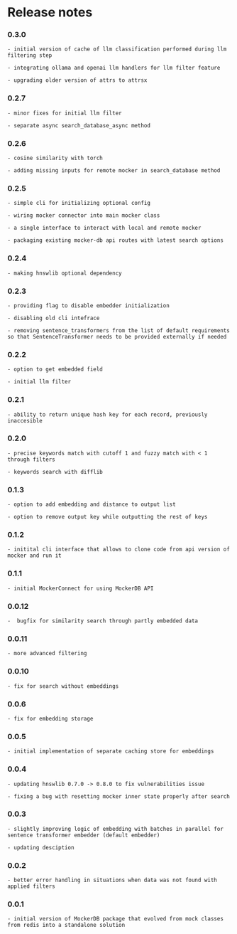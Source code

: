 # Release notes

### 0.3.0

    - initial version of cache of llm classification performed during llm filtering step

    - integrating ollama and openai llm handlers for llm filter feature

    - upgrading older version of attrs to attrsx

### 0.2.7

    - minor fixes for initial llm filter

    - separate async search_database_async method

### 0.2.6

    - cosine similarity with torch

    - adding missing inputs for remote mocker in search_database method

### 0.2.5

    - simple cli for initializing optional config

    - wiring mocker connector into main mocker class

    - a single interface to interact with local and remote mocker

    - packaging existing mocker-db api routes with latest search options

### 0.2.4

    - making hnswlib optional dependency

### 0.2.3

    - providing flag to disable embedder initialization

    - disabling old cli intefrace

    - removing sentence_transformers from the list of default requirements so that SentenceTransformer needs to be provided externally if needed

### 0.2.2

    - option to get embedded field

    - initial llm filter

### 0.2.1

    - ability to return unique hash key for each record, previously inaccesible

### 0.2.0

    - precise keywords match with cutoff 1 and fuzzy match with < 1 through filters

    - keywords search with difflib

### 0.1.3

    - option to add embedding and distance to output list

    - option to remove output key while outputting the rest of keys

### 0.1.2

    - initital cli interface that allows to clone code from api version of mocker and run it

### 0.1.1

    - initial MockerConnect for using MockerDB API

### 0.0.12

    -  bugfix for similarity search through partly embedded data

### 0.0.11

    - more advanced filtering

### 0.0.10

    - fix for search without embeddings

### 0.0.6

    - fix for embedding storage

### 0.0.5

    - initial implementation of separate caching store for embeddings

### 0.0.4

    - updating hnswlib 0.7.0 -> 0.8.0 to fix vulnerabilities issue

    - fixing a bug with resetting mocker inner state properly after search

### 0.0.3

    - slightly improving logic of embedding with batches in parallel for sentence transformer embedder (default embedder)

    - updating desciption

### 0.0.2

    - better error handling in situations when data was not found with applied filters

### 0.0.1

    - initial version of MockerDB package that evolved from mock classes from redis into a standalone solution
